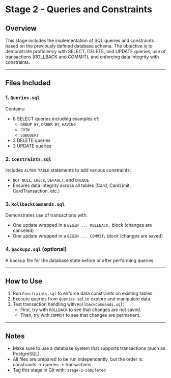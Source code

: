 # Stage 2 - Queries and Constraints

## Overview
This stage includes the implementation of SQL queries and constraints based on the previously defined database schema. The objective is to demonstrate proficiency with SELECT, DELETE, and UPDATE queries, use of transactions (ROLLBACK and COMMIT), and enforcing data integrity with constraints.

---

## Files Included

### 1. `Queries.sql`
Contains:
- 8 SELECT queries including examples of:
  - `GROUP BY`, `ORDER BY`, `HAVING`
  - `JOIN`
  - `SUBQUERY`
- 3 DELETE queries
- 3 UPDATE queries

### 2. `Constraints.sql`
Includes `ALTER TABLE` statements to add various constraints:
- `NOT NULL`, `CHECK`, `DEFAULT`, and `UNIQUE`
- Ensures data integrity across all tables (Card, CardLimit, CardTransaction, etc.)

### 3. `RollbackCommands.sql`
Demonstrates use of transactions with:
- One update wrapped in a `BEGIN ... ROLLBACK;` block (changes are canceled)
- One update wrapped in a `BEGIN ... COMMIT;` block (changes are saved)

### 4. `backup2.sql` (optional)
A backup file for the database state before or after performing queries.

---

## How to Use

1. Run `Constraints.sql` to enforce data constraints on existing tables.
2. Execute queries from `Queries.sql` to explore and manipulate data.
3. Test transaction handling with `RollbackCommands.sql`:
   - First, try with `ROLLBACK` to see that changes are not saved.
   - Then, try with `COMMIT` to see that changes are permanent.

---

## Notes

- Make sure to use a database system that supports transactions (such as PostgreSQL).
- All files are prepared to be run independently, but the order is: constraints → queries → transactions.
- Tag this stage in Git with: `stage-2-completed`
